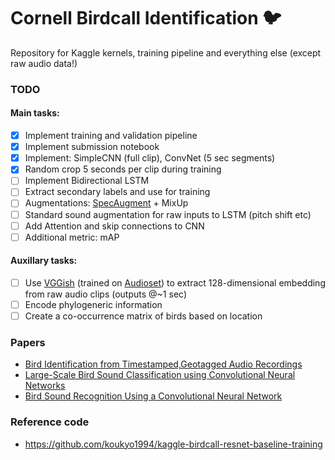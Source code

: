 # Cornell Birdcall Identification 🐦

Repository for Kaggle kernels, training pipeline and everything else (except raw audio data!)

### TODO

#### Main tasks:
- [x] Implement training and validation pipeline
- [x] Implement submission notebook
- [x] Implement: SimpleCNN (full clip), ConvNet (5 sec segments)
- [x] Random crop 5 seconds per clip during training
- [ ] Implement Bidirectional LSTM
- [ ] Extract secondary labels and use for training
- [ ] Augmentations: [SpecAugment](https://github.com/DemisEom/SpecAugment) + MixUp
- [ ] Standard sound augmentation for raw inputs to LSTM (pitch shift etc)
- [ ] Add Attention and skip connections to CNN
- [ ] Additional metric: mAP

#### Auxillary tasks:
- [ ] Use [VGGish](https://github.com/harritaylor/torchvggish) (trained on [Audioset](https://research.google.com/audioset/)) to extract 128-dimensional embedding from raw audio clips (outputs @~1 sec)
- [ ] Encode phylogeneric information
- [ ] Create a co-occurrence matrix of birds based on location

### Papers
- [Bird Identification from Timestamped,Geotagged Audio Recordings](http://ceur-ws.org/Vol-2125/paper_181.pdf)
- [Large-Scale Bird Sound Classification using Convolutional Neural Networks](http://ceur-ws.org/Vol-1866/paper_143.pdf)
- [Bird Sound Recognition Using a Convolutional Neural Network](https://www.researchgate.net/publication/328836649_Bird_Sound_Recognition_Using_a_Convolutional_Neural_Network)

### Reference code
- https://github.com/koukyo1994/kaggle-birdcall-resnet-baseline-training
